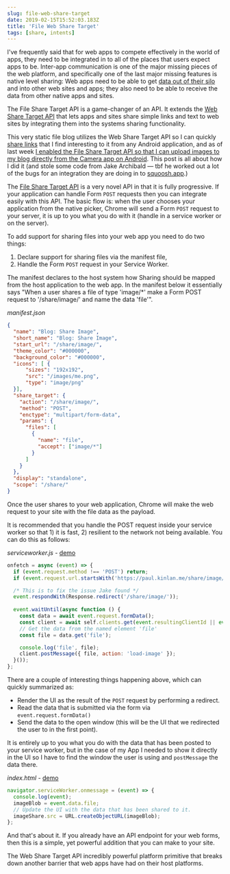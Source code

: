 ```yaml
---
slug: file-web-share-target
date: 2019-02-15T15:52:03.183Z
title: 'File Web Share Target'
tags: [share, intents]
---
```


I've frequently said that for web apps to compete effectively in the world of
apps, they need to be integrated in to all of the places that users expect apps
to be. Inter-app communication is one of the major missing pieces of the web
platform, and specifically one of the last major missing features is native
level sharing: Web apps need to be able to get [data out of their
silo](/unintended-silos/) and into other web sites and apps; they also need to
be able to receive the data from other native apps and sites.

The File Share Target API is a game-changer of an API. It extends the [Web Share
Target
API](https://github.com/WICG/web-share-target/blob/master/docs/explainer.md)
that lets apps and sites share simple links and text to web sites by integrating
them into the systems sharing functionality.

This very static file blog utilizes the Web Share Target API so I can quickly
[share links](/web-share-target-api/) that I find interesting to it from any
Android application, and as of last week [I enabled the File Share Target API so
that I can upload images to my blog directly from the Camera app on
Android](/testing-file-share-target-from-camera/). This post is all about how I
did it (and stole some code from Jake Archibald &mdash; tbf he worked out a lot
of the bugs for an integration they are doing in to
[squoosh.app](https://squoosh.app/).)

The [File Share Target
API](https://wicg.github.io/web-share-target/level-2/#example-3-manifest-webmanifest)
is a very novel API in that it is fully progressive. If your application can
handle Form `POST` requests then you can integrate easily with this API. The
basic flow is: when the user chooses your application from the native picker,
Chrome will send a Form `POST` request to your server, it is up to you what you
do with it (handle in a service worker or on the server).

To add support for sharing files into your web app you need to do two things:

1. Declare support for sharing files via the manifest file,
2. Handle the Form `POST` request in your Service Worker.

The manifest declares to the host system how Sharing should be mapped from the
host application to the web app. In the manifest below it essentially says "When
a user shares a file of type 'image/*' make a Form POST request to
'/share/image/' and name the data 'file'".

*manifest.json*
```JSON
{
  "name": "Blog: Share Image",
  "short_name": "Blog: Share Image",
  "start_url": "/share/image/",
  "theme_color": "#000000",
  "background_color": "#000000",
  "icons": [ {
      "sizes": "192x192",
      "src": "/images/me.png",
      "type": "image/png"
  }],
  "share_target": {
    "action": "/share/image/",
    "method": "POST",
    "enctype": "multipart/form-data",
    "params": {
      "files": [
        {
          "name": "file",
          "accept": ["image/*"]
        }
      ]
    }
  },
  "display": "standalone",
  "scope": "/share/"
}
```

Once the user shares to your web application, Chrome will make the web request
to your site with the file data as the payload. 

It is recommended that you handle the POST request inside your service worker so
that 1) it is fast, 2) resilient to the network not being available. You can do
this as follows:

*serviceworker.js* - [demo](/share/image/sw.js)

```Javascript
onfetch = async (event) => {
  if (event.request.method !== 'POST') return;
  if (event.request.url.startsWith('https://paul.kinlan.me/share/image/') === false) return;

  /* This is to fix the issue Jake found */
  event.respondWith(Response.redirect('/share/image/'));
  
  event.waitUntil(async function () {
    const data = await event.request.formData();
    const client = await self.clients.get(event.resultingClientId || event.clientId);
    // Get the data from the named element 'file'
    const file = data.get('file');

    console.log('file', file);
    client.postMessage({ file, action: 'load-image' });
  }());
};
```

There are a couple of interesting things happening above, which can quickly
summarized as:

* Render the UI as the result of the `POST` request by performing a redirect.
* Read the data that is submitted via the form via `event.request.formData()`
* Send the data to the open window (this will be the UI that we redirected the
  user to in the first point).

It is entirely up to you what you do with the data that has been posted to your
service worker, but in the case of my App I needed to show it directly in the UI
so I have to find the window the user is using and `postMessage` the data there.

*index.html* - [demo](/share/image/index.html)

```Javascript
navigator.serviceWorker.onmessage = (event) => {
  console.log(event);
  imageBlob = event.data.file;
  // Update the UI with the data that has been shared to it.
  imageShare.src = URL.createObjectURL(imageBlob);
};
```

And that's about it. If you already have an API endpoint for your web forms,
then this is a simple, yet powerful addition that you can make to your site.

The Web Share Target API incredibly powerful platform primitive that breaks down
another barrier that web apps have had on their host platforms.